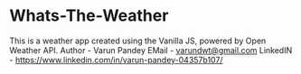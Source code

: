 # Whats-The-Weather
This is a weather app created using the Vanilla JS, powered by Open Weather API.
Author -  Varun Pandey
EMail -  varundwt@gmail.com
LinkedIN - https://www.linkedin.com/in/varun-pandey-04357b107/
